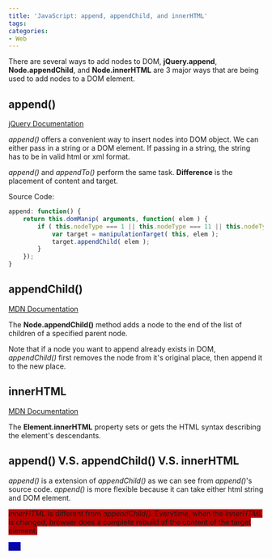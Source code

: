 ```yaml
---
title: 'JavaScript: append, appendChild, and innerHTML'
tags:
categories:
- Web
---
```


There are several ways to add nodes to DOM, **jQuery.append**, **Node.appendChild**, and **Node.innerHTML** are 3 major ways that are being used to add nodes to a DOM element.

## append()
[jQuery Documentation](http://api.jquery.com/append/)

*append()* offers a convenient way to insert nodes into DOM object. We can either pass in a string or a DOM element. If passing in a string, the string has to be in valid html or xml format.

*append()* and *appendTo()* perform the same task. **Difference** is the placement of content and target.

Source Code:
```js
append: function() {
    return this.domManip( arguments, function( elem ) {
        if ( this.nodeType === 1 || this.nodeType === 11 || this.nodeType === 9 ) {
            var target = manipulationTarget( this, elem );
            target.appendChild( elem );
        }
    });
}
```

## appendChild()
[MDN Documentation](https://developer.mozilla.org/en-US/docs/Web/API/Node/appendChild)

The **Node.appendChild()** method adds a node to the end of the list of children of a specified parent node.

Note that if a node you want to append already exists in DOM, *appendChild()* first removes the node from it's original place, then append it to the new place.

## innerHTML
[MDN Documentation](https://developer.mozilla.org/en-US/docs/Web/API/Element/innerHTML)

The **Element.innerHTML** property sets or gets the HTML syntax describing the element's descendants.

## append() V.S. appendChild() V.S. innerHTML
*append()* is a extension of *appendChild()* as we can see from *append()*'s source code. *append()* is more flexible because it can take either html string and DOM element. 

<span style="background-color:#bb0000">*innerHTML* is different from *appendChild()*. Everytime, when the *innerHTML* is changed, browser does a complete rebuild of the content of the target element.</span>

<span style="background-color:#0000bb">abc</span>